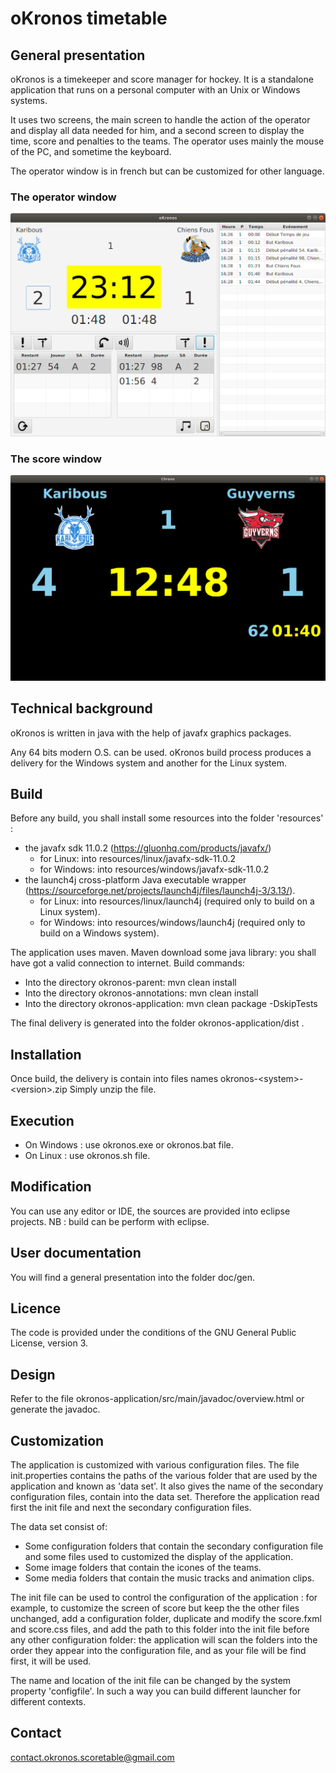 # oKronos timetable

## General presentation
oKronos is a timekeeper and score manager for hockey. It is a standalone application 
that runs on a personal computer with an Unix or Windows systems.

It uses two screens, the main screen to handle the action of the operator and display 
all data needed for him, and a second screen to display the time, score and penalties 
to the teams.
The operator uses mainly the mouse of the PC, and sometime the keyboard.

The operator window is in french but can be customized for other language.

### The operator window
![The operator window](doc/images/operator-window.png "The operator window")

### The score window
![The score window](doc/images/score-window.png "The score window")

## Technical background
oKronos is written in java with the help of javafx graphics packages.

Any 64 bits modern O.S. can be used. oKronos build process produces a delivery for the Windows system
and another for the Linux system.

## Build

Before any build, you shall install some resources into the folder 'resources' :
- the javafx sdk 11.0.2 (https://gluonhq.com/products/javafx/)
    - for Linux: into resources/linux/javafx-sdk-11.0.2
    - for Windows: into resources/windows/javafx-sdk-11.0.2
- the launch4j cross-platform Java executable wrapper (https://sourceforge.net/projects/launch4j/files/launch4j-3/3.13/).
     - for Linux: into resources/linux/launch4j (required only to build on a Linux system).
     - for Windows: into resources/windows/launch4j (required only to build on a Windows system).

The application uses maven. Maven download some java library: you shall have got a valid connection to internet.
Build commands: 
- Into the directory okronos-parent: mvn clean install
- Into the directory okronos-annotations: mvn clean install
- Into the directory okronos-application: mvn clean package -DskipTests

The final delivery is generated into the folder okronos-application/dist .

## Installation
Once build, the delivery is contain into files names okronos-\<system\>-\<version\>.zip
Simply unzip the file.

## Execution
- On Windows : use okronos.exe or okronos.bat file.
- On Linux : use okronos.sh file.
 
## Modification 
You can use any editor or IDE, the sources are provided into eclipse projects.
NB : build can be perform with eclipse.

## User documentation
You will find a general presentation into the folder doc/gen.

## Licence
The code is provided under the conditions of the GNU General Public License, version 3.
                       
## Design
Refer to the file okronos-application/src/main/javadoc/overview.html
or generate the javadoc.

## Customization
The application is customized with various configuration files. The file init.properties contains the paths of the
various folder that are used by the application and known as 'data set'. 
It also gives the name of the secondary configuration files, contain into the data set.
Therefore the application read first the init file and next the secondary configuration files.

The data set consist of:
  - Some configuration folders that contain the secondary configuration file and some files used to customized the display
  of the application.
  - Some image folders that contain the icones of the teams.
  - Some media folders that contain the music tracks and animation clips.

The init file can be used to control the configuration of the application : for example, to customize
the screen of score but keep the the other files unchanged, add a configuration folder, duplicate and modify the
score.fxml and score.css files, and add the path to this folder into the init file before any other configuration folder:
the application will scan the folders into the order they appear into the configuration file, and
as your file will be find first, it will be used. 

The name and location of the init file can be changed by the system property 'configfile'. 
In such a way you can build different launcher for different contexts.

## Contact
contact.okronos.scoretable@gmail.com

